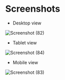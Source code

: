 # Screenshots

- Desktop view

![Screenshot (82)](https://github.com/cjgv1809/Twitter-clone-nextjs/assets/57246901/cdd0f05b-3f3b-4ac5-9420-446c6a6f018a)

- Tablet view

![Screenshot (84)](https://github.com/cjgv1809/Twitter-clone-nextjs/assets/57246901/c71c602c-6f1e-4675-85ce-6bc0b20bee2a)

- Mobile view

![Screenshot (83)](https://github.com/cjgv1809/Twitter-clone-nextjs/assets/57246901/10c91576-765c-4707-9537-1b3b772a7597)

